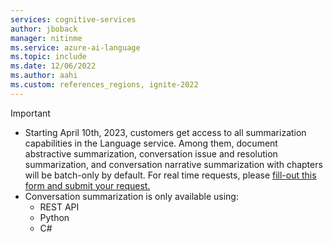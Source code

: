 ```yaml
---
services: cognitive-services
author: jboback
manager: nitinme
ms.service: azure-ai-language
ms.topic: include
ms.date: 12/06/2022
ms.author: aahi
ms.custom: references_regions, ignite-2022
---
```


> [!IMPORTANT]
> * Starting April 10th, 2023, customers get access to all summarization capabilities in the Language service. Among them, document abstractive summarization, conversation issue and resolution summarization, and conversation narrative summarization with chapters will be batch-only by default. For real time requests, please [fill-out this form and submit your request.](https://aka.ms/applyforgatedsummarizationfeatures)
> * Conversation summarization is only available using:
>     * REST API
>     * Python
>     * C#
